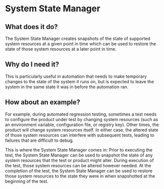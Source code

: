 # System State Manager

## What does it do?

The System State Manager creates snapshots of the state of supported system resources at a given point in time which can be used to restore the state of those system resources at a later point in time.

## Why do I need it?

This is particularly useful in automation that needs to make temporary changes to the state of the system it runs on, but is expected to leave the system in the same state it was in before the automation ran.

## How about an example?

For example, during automated regression testing, sometimes a test needs to configure the product under test by changing system resources (such as an environment variable, configuration file, or registry key). Other times, the product will change system resources itself. In either case, the altered state of those system resources can interfere with subsequent tests, leading to failures that are difficult to debug.

This is where the System State Manager comes in: Prior to executing the test, the System State Manager can be used to snapshot the state of any system resources that the test or product might alter. During execution of the test, those system resources can be altered however needed. At the completion of the test, the System State Manager can be used to restore those system resources to the state they were in when snapshotted at the beginning of the test.
